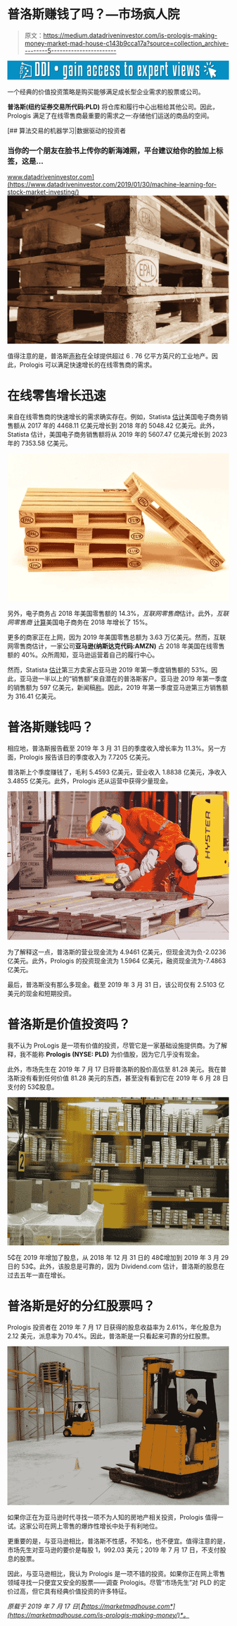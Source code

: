 # 普洛斯赚钱了吗？—市场疯人院

> 原文：<https://medium.datadriveninvestor.com/is-prologis-making-money-market-mad-house-c143b9cca17a?source=collection_archive---------5----------------------->

[![](img/01b14bc1f87058fb90dde003a5f5f20c.png)](http://www.track.datadriveninvestor.com/1B9E)

一个经典的价值投资策略是购买能够满足成长型企业需求的股票或公司。

**普洛斯(纽约证券交易所代码:PLD)** 将仓库和履行中心出租给其他公司。因此，Prologis 满足了在线零售商最重要的需求之一:存储他们运送的商品的空间。

[](https://www.datadriveninvestor.com/2019/01/30/machine-learning-for-stock-market-investing/) [## 算法交易的机器学习|数据驱动的投资者

### 当你的一个朋友在脸书上传你的新海滩照，平台建议给你的脸加上标签，这是…

www.datadriveninvestor.com](https://www.datadriveninvestor.com/2019/01/30/machine-learning-for-stock-market-investing/) ![](img/3d0c3f86b0483b5c8dd0173e4f201fcf.png)

值得注意的是，普洛斯[声称](https://www.prologis.com/industrial-development-capabilities/real-estate-operations)在全球提供超过 6 . 76 亿平方英尺的工业地产。因此，Prologis 可以满足快速增长的在线零售商的需求。

# 在线零售增长迅速

来自在线零售商的快速增长的需求确实存在。例如，Statista [估计](https://www.statista.com/statistics/272391/us-retail-e-commerce-sales-forecast/)美国电子商务销售额从 2017 年的 4468.11 亿美元增长到 2018 年的 5048.42 亿美元。此外，Statista 估计，美国电子商务销售额将从 2019 年的 5607.47 亿美元增长到 2023 年的 7353.58 亿美元。

![](img/5e9398b74fd2fed51204727c45d60368.png)

另外，电子商务占 2018 年美国零售额的 14.3%，*互联网零售商*估计。此外，*互联网零售商* [计算](https://www.digitalcommerce360.com/article/us-ecommerce-sales/)美国电子商务在 2018 年增长了 15%。

更多的商家正在上网，因为 2019 年美国零售总额为 3.63 万亿美元。然而，互联网零售商估计，一家公司**亚马逊(纳斯达克代码:AMZN)** 占 2018 年美国在线零售额的 40%。众所周知，亚马逊运营着自己的履行中心。

然而，Statista [估计](https://www.statista.com/statistics/259782/third-party-seller-share-of-amazon-platform/)第三方卖家占亚马逊 2019 年第一季度销售额的 53%。因此，亚马逊一半以上的“销售额”来自潜在的普洛斯客户。亚马逊 2019 年第一季度的销售额为 597 亿美元，新闻稿[称](https://press.aboutamazon.com/news-releases/news-release-details/amazoncom-announces-first-quarter-sales-17-597-billion)。因此，2019 年第一季度亚马逊第三方销售额为 316.41 亿美元。

# 普洛斯赚钱吗？

相应地，普洛斯报告截至 2019 年 3 月 31 日的季度收入增长率为 11.3%。另一方面，Prologis 报告该日的季度收入为 7.7205 亿美元。

普洛斯上个季度赚钱了，毛利 5.4593 亿美元，营业收入 1.8838 亿美元，净收入 3.4855 亿美元。此外，Prologis 还从运营中获得少量现金。

![](img/15ee17d53a39067fbb21a7d4fb00016f.png)

为了解释这一点，普洛斯的营业现金流为 4.9461 亿美元，但现金流为负-2.0236 亿美元。此外，Prologis 的投资现金流为 1.5964 亿美元，融资现金流为-7.4863 亿美元。

最后，普洛斯没有那么多现金。截至 2019 年 3 月 31 日，该公司仅有 2.5103 亿美元的现金和短期投资。

# 普洛斯是价值投资吗？

我不认为 ProLogis 是一项有价值的投资，尽管它是一家基础设施提供商。为了解释，我不能称 **Prologis (NYSE: PLD)** 为价值股，因为它几乎没有现金。

此外，市场先生在 2019 年 7 月 17 日将普洛斯的股价高估至 81.28 美元。我在普洛斯没有看到任何价值 81.28 美元的东西，甚至没有看到它在 2019 年 6 月 28 日支付的 53₵股息。

![](img/7a040ebbf57f4e301e0ef85c5d610936.png)

5₵在 2019 年增加了股息，从 2018 年 12 月 31 日的 48₵增加到 2019 年 3 月 29 日的 53₵。此外，该股息是可靠的，因为 Dividend.com 估计，普洛斯的股息在过去五年一直在增长。

# 普洛斯是好的分红股票吗？

Prologis 投资者在 2019 年 7 月 17 日获得的股息收益率为 2.61%，年化股息为 2.12 美元，派息率为 70.4%。因此，普洛斯是一只看起来可靠的分红股票。

![](img/8cbab6cf737790426076bcd5c1ac3d60.png)

如果你正在为亚马逊时代寻找一项不为人知的房地产相关投资，Prologis 值得一试。这家公司在网上零售的爆炸性增长中处于有利地位。

更重要的是，与亚马逊相比，普洛斯不性感，不知名，也不便宜。值得注意的是，市场先生对亚马逊的要价是每股 1，992.03 美元；2019 年 7 月 17 日，不支付股息的股票。

因此，与亚马逊相比，我认为 Prologis 是一项不错的投资。如果你正在网上零售领域寻找一只便宜又安全的股票——调查 Prologis。尽管“市场先生”对 PLD 的定价过高，但它具有经典价值投资的许多特征。

*原载于 2019 年 7 月 17 日*[*【https://marketmadhouse.com*](https://marketmadhouse.com/is-prologis-making-money/)*。*